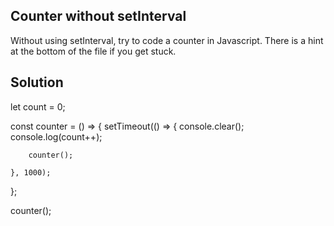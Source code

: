 ## Counter without setInterval

Without using setInterval, try to code a counter in Javascript. There is a hint at the bottom of the file if you get stuck.

## Solution

let count = 0;

const counter = () => {
setTimeout(() => {
console.clear();
console.log(count++);

        counter();

    }, 1000);

};

counter();
